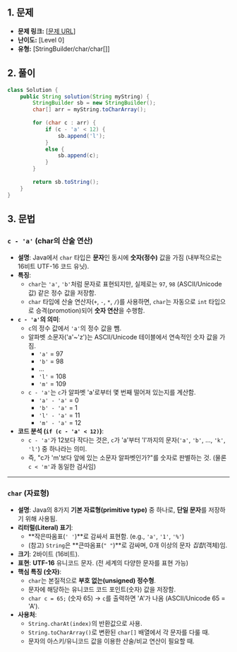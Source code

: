 ## 1. 문제

* **문제 링크:** [[문제 URL](https://school.programmers.co.kr/learn/courses/30/lessons/181834?language=java)]
* **난이도:** [Level 0]
* **유형:** [StringBuilder/char/char[]]

## 2. 풀이

```java
class Solution {
    public String solution(String myString) {
        StringBuilder sb = new StringBuilder();
        char[] arr = myString.toCharArray();
        
        for (char c : arr) {
            if (c - 'a' < 12) {
                sb.append('l');
            }
            else {
                sb.append(c);
            }
        }
        
        return sb.toString();
    }
}
```

## 3. 문법
### `c - 'a'` (char의 산술 연산)

* **설명**: Java에서 `char` 타입은 **문자**인 동시에 **숫자(정수)** 값을 가짐 (내부적으로는 16비트 UTF-16 코드 유닛).
* **특징**:
    * `char`는 `'a'`, `'b'`처럼 문자로 표현되지만, 실제로는 `97`, `98` (ASCII/Unicode 값) 같은 정수 값을 저장함.
    * `char` 타입에 산술 연산자(`+`, `-`, `*`, `/`)를 사용하면, `char`는 자동으로 `int` 타입으로 승격(promotion)되어 **숫자 연산**을 수행함.
* **`c - 'a'`의 의미**:
    * `c`의 정수 값에서 `'a'`의 정수 값을 뺌.
    * 알파벳 소문자('a'~'z')는 ASCII/Unicode 테이블에서 연속적인 숫자 값을 가짐.
        * `'a'` = 97
        * `'b'` = 98
        * ...
        * `'l'` = 108
        * `'m'` = 109
    * `c - 'a'`는 `c`가 알파벳 'a'로부터 몇 번째 떨어져 있는지를 계산함.
        * `'a' - 'a'` = 0
        * `'b' - 'a'` = 1
        * `'l' - 'a'` = 11
        * `'m' - 'a'` = 12
* **코드 분석 (`if (c - 'a' < 12)`)**:
    * `c - 'a'`가 12보다 작다는 것은, `c`가 'a'부터 'l'까지의 문자(`'a'`, `'b'`, ..., `'k'`, `'l'`) 중 하나라는 의미.
    * 즉, "c가 'm'보다 앞에 있는 소문자 알파벳인가?"를 숫자로 판별하는 것. (물론 `c < 'm'`과 동일한 검사임)

---

### `char` (자료형)

* **설명**: Java의 8가지 **기본 자료형(primitive type)** 중 하나로, **단일 문자**를 저장하기 위해 사용됨.
* **리터럴(Literal) 표기**:
    * **작은따옴표(`' '`)**로 감싸서 표현함. (e.g., `'a'`, `'1'`, `'%'`)
    * (참고) `String`은 **큰따옴표(`" "`)**로 감싸며, 0개 이상의 문자 *집합*(객체)임.
* **크기**: 2바이트 (16비트).
* **표현**: **UTF-16** 유니코드 문자. (전 세계의 다양한 문자를 표현 가능)
* **핵심 특징 (숫자)**:
    * `char`는 본질적으로 **부호 없는(unsigned) 정수형**.
    * 문자에 해당하는 유니코드 코드 포인트(숫자) 값을 저장함.
    * `char c = 65;` (숫자 65) -> `c`를 출력하면 'A'가 나옴 (ASCII/Unicode 65 = 'A').
* **사용처**:
    * `String.charAt(index)`의 반환값으로 사용.
    * `String.toCharArray()`로 변환된 `char[]` 배열에서 각 문자를 다룰 때.
    * 문자의 아스키/유니코드 값을 이용한 산술/비교 연산이 필요할 때.
